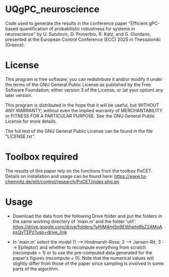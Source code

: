 # UQgPC_neuroscience
Code used to generate the results in the conference paper "Efficient gPC-based quantification of probabilistic robustness for systems in neuroscience" by U. Sutulovic, D. Proverbio, R. Katz, and G. Giordano, presented at the European Control Conference (ECC) 2025 in Thessaloniki (Greece).

# License

This program is free software; you can redistribute it and/or modify it under the terms of the GNU General Public License as published by the Free Software Foundation; either version 3 of the License, or (at your option) any later version.

This program is distributed in the hope that it will be useful, but WITHOUT ANY WARRANTY; without even the implied warranty of MERCHANTABILITY or FITNESS FOR A PARTICULAR PURPOSE. See the GNU General Public License for more details.

The full text of the GNU General Public License can be found in the file "LICENSE.txt".

# Toolbox required

The results of this paper rely on the functions from the toolbox PoCET. Details on installation and usage can be found here:
https://www.tu-chemnitz.de/etit/control/research/PoCET/index.php.en

# Usage

- Download the data from the following Drive folder and put the folders in the same working directory of 'main.m' and the folder 'util':
  https://drive.google.com/drive/folders/1yHjM4mj5n9EWhptg9bZ2AMoApsQvTEPz?usp=drive_link

- In 'main.m' select the model (1 --> Hindmarsh-Rose, 2 --> Jansen-Rit, 3 --> Epileptor) and whether to recompute everything from scratch (recompute = 1) or to use the pre-computed data generated for the paper's figures 
  (recompute = 0). Note that the numerical values will slightly differ from those of the paper since sampling is involved in some parts of the algorithm.
